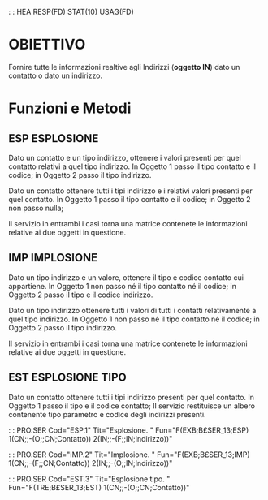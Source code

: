  :  : HEA RESP(FD) STAT(10) USAG(FD)
# OBIETTIVO
Fornire tutte le informazioni realtive agli Indirizzi (**oggetto IN**) dato un contatto o dato un indirizzo.

# Funzioni e Metodi

## ESP ESPLOSIONE

Dato un contatto e un tipo indirizzo, ottenere i valori presenti per quel contatto relativi
a quel tipo indirizzo.
In Oggetto 1 passo il tipo contatto e il codice;
in Oggetto 2 passo il tipo indirizzo.

Dato un contatto ottenere tutti i tipi indirizzo e i relativi valori presenti per quel
contatto.
In Oggetto 1 passo il tipo contatto e il codice;
in Oggetto 2 non passo nulla;

Il servizio in entrambi i casi torna una matrice contenete le informazioni relative ai due oggetti in questione.

## IMP IMPLOSIONE

Dato un tipo indirizzo e un valore, ottenere il tipo e codice contatto cui appartiene.
In Oggetto 1 non passo né il tipo contatto né il codice;
in Oggetto 2 passo il tipo e il codice indirizzo.

Dato un tipo indirizzo ottenere tutti i valori di tutti i contatti relativamente a quel tipo
indirizzo.
In Oggetto 1 non passo né il tipo contatto né il codice;
in Oggetto 2 passo il tipo indirizzo.

Il servizio in entrambi i casi torna una matrice contenete le informazioni relative ai due oggetti in questione.

## EST ESPLOSIONE TIPO

Dato un contatto ottenere tutti i tipi indirizzo presenti per quel contatto.
In Oggetto 1 passo il tipo e il codice contatto;
Il servizio restituisce un albero contenente tipo parametro e codice degli indirizzi presenti.







 :  : PRO.SER Cod="ESP.1" Tit="Esplosione. " Fun="F(EXB;B£SER_13;ESP) 1(CN;;-(O;;CN;Contatto)) 2(IN;;-(F;;IN;Indirizzo))"

 :  : PRO.SER Cod="IMP.2" Tit="Implosione. " Fun="F(EXB;B£SER_13;IMP) 1(CN;;-(F;;CN;Contatto)) 2(IN;;-(O;;IN;Indirizzo))"

 :  : PRO.SER Cod="EST.3" Tit="Esplosione tipo. " Fun="F(TRE;B£SER_13;EST) 1(CN;;-(O;;CN;Contatto))"

